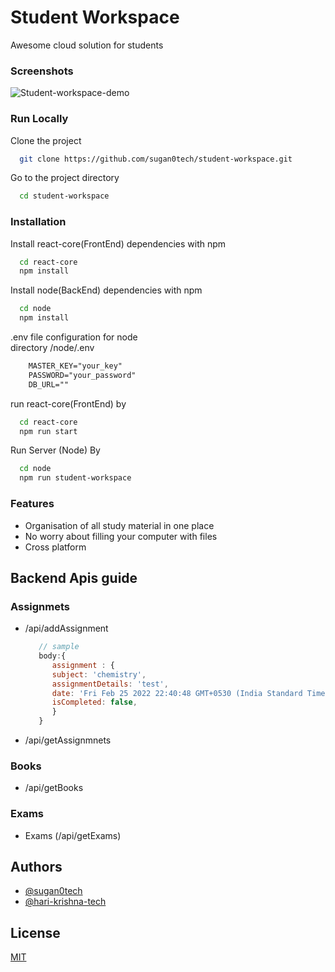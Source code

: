 

# Student Workspace

Awesome cloud solution for students


### Screenshots

![Student-workspace-demo](https://user-images.githubusercontent.com/53630264/154989961-e5aafd21-40be-4ef2-a033-934f5bfdd9e1.png)



### Run Locally

Clone the project

```bash
  git clone https://github.com/sugan0tech/student-workspace.git
```

Go to the project directory

```bash
  cd student-workspace
```

### Installation

Install react-core(FrontEnd) dependencies with npm

```bash
  cd react-core
  npm install 
```



Install node(BackEnd) dependencies with npm

```bash
  cd node
  npm install 
```

.env file configuration for node  
directory /node/.env
```txt
    MASTER_KEY="your_key"
    PASSWORD="your_password"
    DB_URL=""
```

run react-core(FrontEnd) by

```bash
  cd react-core
  npm run start
```

Run Server (Node) By

```bash
  cd node
  npm run student-workspace
```

### Features

- Organisation of all study material in one place
- No worry about filling your computer with files
- Cross platform

## Backend Apis guide

### Assignmets 
- /api/addAssignment 
  ```js
     // sample
     body:{
        assignment : {
        subject: 'chemistry',
        assignmentDetails: 'test',
        date: 'Fri Feb 25 2022 22:40:48 GMT+0530 (India Standard Time)',
        isCompleted: false,
        }
     }
   ```
- /api/getAssignmnets
### Books
- /api/getBooks
### Exams
- Exams (/api/getExams)

## Authors

- [@sugan0tech](https://github.com/sugan0tech)
- [@hari-krishna-tech](https://www.github.com/hari-krishna-tech)



## License

[MIT](https://choosealicense.com/licenses/mit/)

